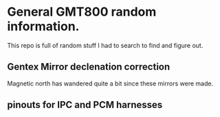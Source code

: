 # General GMT800 random information.  
This repo is full of random stuff I had to search to find and figure out.  

## Gentex Mirror declenation correction  
Magnetic north has wandered quite a bit since these mirrors were made.

## pinouts for IPC and PCM harnesses

